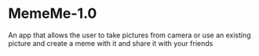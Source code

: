 # MemeMe-1.0

An app that allows the user to take pictures from camera or use an existing picture and create a meme with it and share it with your friends
